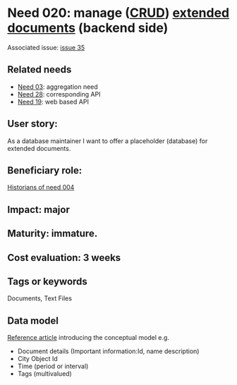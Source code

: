 # Need 020: manage ([CRUD](https://en.wikipedia.org/wiki/Create,_read,_update_and_delete)) [extended documents](https://github.com/MEPP-team/RICT/blob/master/Doc/Devel/Needs/Definitions.md#extended-document) (backend side)

Associated issue: [issue 35](https://github.com/MEPP-team/RICT/issues/35)

## Related needs
 - [Need 03](https://github.com/MEPP-team/RICT/blob/master/Doc/Devel/Needs/Need003.md): aggregation need
 - [Need 28](https://github.com/MEPP-team/RICT/blob/master/Doc/Devel/Needs/Need028.md): corresponding API
 - [Need 19](https://github.com/MEPP-team/RICT/blob/master/Doc/Devel/Needs/Need029.md): web based API

## User story:
As a database maintainer I want to offer a placeholder (database) for extended documents.

## Beneficiary role:
[Historians of need 004](https://github.com/MEPP-team/RICT/blob/master/Doc/Devel/Needs/Need004.md)

## Impact: major

## Maturity: immature.

## Cost evaluation: 3 weeks

## Tags or keywords
Documents, Text Files

## Data model
[Reference article](https://liris.cnrs.fr/vcity/wiki/lib/exe/fetch.php?media=papers:historicaldocuments.pdf) introducing the conceptual model e.g.
* Document details (Important information:Id, name description)
* City Object Id
* Time (period or interval)
* Tags (multivalued)
